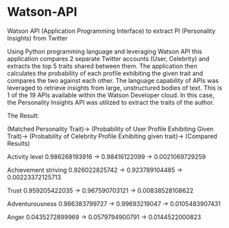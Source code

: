 # Watson-API
Watson API (Application Programming Interface) to extract PI (Personality Insights) from Twitter

Using Python programming language and leveraging Watson API this application compares 2 separate Twitter accounts (User, Celebrity) and extracts the top 5 traits shared between them. The application then calculates the probability of each profile exhibiting the given trait and compares the two against each other. The language capability of APIs was leveraged to retrieve insights from large, unstructured bodies of text. This is 1 of the 19 APIs available within the Watson Developer cloud. In this case, the Personality Insights API was utilized to extract the traits of the author.

The Result:

(Matched Personality Trait)-> (Probability of User Profile Exhibiting Given Trait)-> (Probability of Celebrity Profile Exhibiting given trait)-> (Compared Results)

Activity level 0.986268193916 -> 0.98416122099 -> 0.0021069729259

Achievement striving 0.926022825742 -> 0.923789104485 -> 0.00223372125713

Trust 0.959205422035 -> 0.967590703121 -> 0.00838528108622

Adventurousness 0.986383799727 -> 0.99693219047 -> 0.0105483907431

Anger 0.0435272899969 -> 0.0579794900791 -> 0.0144522000823
